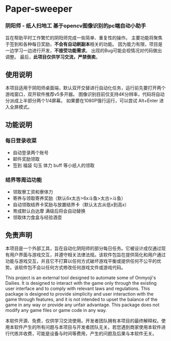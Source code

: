 # Paper-sweeper 
 ### **阴阳师 - 纸人扫地工** 基于opencv图像识别的pc端自动小助手
 旨在帮助平时工作繁忙的阴阳师完成一些简单、重复性的操作。
 主要功能将聚焦于签到和各种每日奖励，**不会有自动刷副本**相关的功能。
 因为能力有限，项目是一边学习一边进行开发，**不接受功能需求**。
 出现的Bug可能会视情况对代码做出调整。
 最后，**此项目仅供学习交流，严禁倒卖**。
 
 ## 使用说明
本项目适用于阴阳师桌面端，默认双开交替进行自动化任务，运行前先要打开两个游戏窗口，双开软件推荐v5多开器。
图像识别目前仅支持4K分辨率，代码将自动分派成上半部分两个1/4屏幕。 如果要在1080P强行运行，可以尝试 Alt+Enter 进入全屏模式。

 ## 功能说明
 ### 每日登录收菜
 - 自动登录两个账号
 - 邮件奖励领取
 - 签到 福袋 勾玉 体力 buff 等小纸人的领取
 ### 结界等周边功能
  - 领取寮工资和寮体力
  - 寄养与领取寄养奖励（默认6x太古>6x斗鱼>太古>斗鱼）
  - 自动领取结界卡奖励与放置结界卡（默认太古从低x到高x）
  - 育成默认白达摩 满级后将会自动替换
  - 领取体力食盒与经验酒壶

 
 ## 免责声明
 本项目是一个外部工具，旨在自动化阴阳师的部分每日任务。它被设计成仅通过现有用户界面与游戏交互，并遵守相关法律法规。该软件包旨在提供简化和用户通过功能与游戏交互，并且它不打算以任何方式破坏游戏平衡或提供任何不公平的优势。该软件包不会以任何方式修改任何游戏文件或游戏代码。

 This project is an external tool designed to automate some of Onmyoji's Dailies. It is designed to interact with the game only through the existing user interface and to comply with relevant laws and regulations. This package is designed to provide simplicity and user interaction with the game through features, and it is not intended to upset the balance of the game in any way or provide any unfair advantage. This package does not modify any game files or game code in any way.


本软件开源、免费，仅供学习交流使用。开发者团队拥有本项目的最终解释权。使用本软件产生的所有问题与本项目与开发者团队无关。若您遇到商家使用本软件进行代练并收费，可能是设备与时间等费用，产生的问题及后果与本软件无关。

